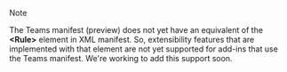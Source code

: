 
  > [!NOTE]
  > The Teams manifest (preview) does not yet have an equivalent of the **\<Rule\>** element in XML manifest. So, extensibility features that are implemented with that element are not yet supported for add-ins that use the Teams manifest. We're working to add this support soon.